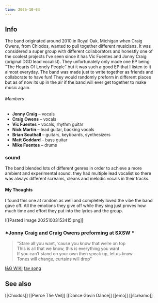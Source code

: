 ```yaml
---
time: 2025-10-03
---
```


## Info
The band originated around 2010 in Royal Oak, Michigan when Craig Owens, from Chiodos, wanted to pull together different musicians. It was considered a super group with different collaborators and honestly one of the coolest projects I've seen since it has Vic Fuentes and Jonny Craig (original DGD lead vocalist). They unfortunately only made one EP being “The Hearts Of Lonely People” but it was such a good EP that I listen to it almost everyday. The band was made just to write together as friends and collaborate to have fun! They would randomly preform in different places but as of now its up in the air if the band will ever get together to make music again.
###### Members
* **Jonny Craig** – vocals
* **Craig Owens** – vocals
* **Vic Fuentes** – vocals, rhythm guitar
* **Nick Martin** – lead guitar, backing vocals
* **Brian Southall** – guitars, keyboards, synthesizers
* **Matt Goddard** – bass guitar
* **Mike Fuentes** – drums
### sound
The band blended lots of different genres in order to achieve a more ambient and experimental sound. they had multiple lead vocalist so there was always different screams, cleans and melodic vocals in their tracks.
#### My Thoughts
I found this one at random as well and completely loved the vibe the band gave off. All the emotions they give off while they sing just proves how much time and effort they put into the lyrics and the group.

![[Pasted image 20251003153415.png]]
### *Jonny Craig and Craig Owens preforming at SXSW *

> "Stare all you want, ‘cause you know that we’re on top  
This is all that we know, this is everything you want  
If you can’t stand on your own then speak up, let us know  
Tones will change, curtains will drop"

[I&G WIKI](https://en.wikipedia.org/wiki/Isles_%26_Glaciers)
[fav song](https://genius.com/Isles-and-glaciers-clush-lyrics)
## See also
[[Chiodos]]
[[Pierce The Veil]]
[[Dance Gavin Dance]]
[[emo]]
[[screamo]]